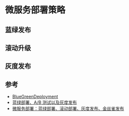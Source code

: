 # 微服务部署策略

## 蓝绿发布

<!-- # 介绍 -->
<!-- # 步骤 -->

## 滚动升级

## 灰度发布

## 参考

* [BlueGreenDeployment](https://martinfowler.com/bliki/BlueGreenDeployment.html)
* [蓝绿部署、A/B 测试以及灰度发布](https://www.v2ex.com/t/344341)
* [微服务部署：蓝绿部署、滚动部署、灰度发布、金丝雀发布](https://www.jianshu.com/p/022685baba7d)